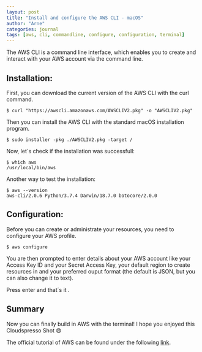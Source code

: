 ```yaml
---
layout: post
title: "Install and configure the AWS CLI - macOS"
author: "Arne"
categories: journal
tags: [aws, cli, commandline, configure, configuration, terminal]
---
```


The AWS CLI is a command line interface, which enables you to create and interact with your AWS account
via the command line.

## Installation:

First, you can download the current version of the AWS CLI with the curl command.
```terminal
$ curl "https://awscli.amazonaws.com/AWSCLIV2.pkg" -o "AWSCLIV2.pkg"
```

Then you can install the AWS CLI with the standard macOS installation program.
```terminal
$ sudo installer -pkg ./AWSCLIV2.pkg -target /
```

Now, let´s check if the installation was successfull:
```terminal
$ which aws
/usr/local/bin/aws
```

Another way to test the installation:
```terminal
$ aws --version
aws-cli/2.0.6 Python/3.7.4 Darwin/18.7.0 botocore/2.0.0
```


## Configuration:

Before you can create or administrate your resources, you need to configure your AWS profile.
```terminal
$ aws configure
```

You are then prompted to enter details about your AWS account like your Access Key ID and your Secret Access Key, your default region to create resources in and your preferred ouput format (the default is JSON, but you can also change it to text).

Press enter and that´s it .


## Summary
Now you can finally build in AWS with the terminal! I hope you enjoyed this Cloudspresso Shot 😄

The official tutorial of AWS can be found under the following [link](https://docs.aws.amazon.com/de_de/cli/latest/userguide/install-cliv2-mac.html#cliv2-mac-install-confirm).

